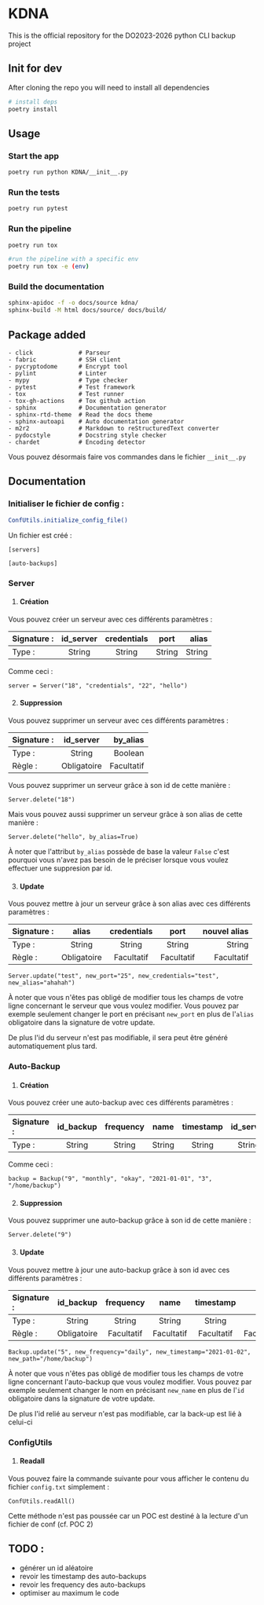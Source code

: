 # KDNA

This is the official repository for the DO2023-2026 python CLI backup project

## Init for dev

After cloning the repo you will need to install all dependencies

```bash
# install deps
poetry install
```

## Usage


### Start the app
```bash
poetry run python KDNA/__init__.py
```
### Run the tests
```bash
poetry run pytest
```
### Run the pipeline
```bash
poetry run tox
```
```bash
#run the pipeline with a specific env
poetry run tox -e (env)
```
### Build the documentation
```bash
sphinx-apidoc -f -o docs/source kdna/
sphinx-build -M html docs/source/ docs/build/
```

## Package added
    - click             # Parseur
    - fabric            # SSH client
    - pycryptodome      # Encrypt tool
    - pylint            # Linter
    - mypy              # Type checker
    - pytest            # Test framework
    - tox               # Test runner
    - tox-gh-actions    # Tox github action
    - sphinx            # Documentation generator
    - sphinx-rtd-theme  # Read the docs theme
    - sphinx-autoapi    # Auto documentation generator
    - m2r2              # Markdown to reStructuredText converter
    - pydocstyle        # Docstring style checker
    - chardet           # Encoding detector

Vous pouvez désormais faire vos commandes dans le fichier `__init__.py`

## Documentation

### Initialiser le fichier de config :

```bash
ConfUtils.initialize_config_file()
```

Un fichier est créé :

```
[servers]

[auto-backups]
```

### Server

1. #### Création

Vous pouvez créer un serveur avec ces différents paramètres :

| Signature : | id_server | credentials |  port  |  alias |
| :---------- | :-------: | :---------: | :----: | -----: |
| Type :      |  String   |   String    | String | String |

Comme ceci :

```
server = Server("18", "credentials", "22", "hello")
```

2. #### Suppression

Vous pouvez supprimer un serveur avec ces différents paramètres :

| Signature : |  id_server  |   by_alias |
| :---------- | :---------: | ---------: |
| Type :      |   String    |    Boolean |
| Règle :     | Obligatoire | Facultatif |

Vous pouvez supprimer un serveur grâce à son id de cette manière :

```
Server.delete("18")
```

Mais vous pouvez aussi supprimer un serveur grâce à son alias de cette manière :

```
Server.delete("hello", by_alias=True)
```

À noter que l'attribut `by_alias` possède de base la valeur `False` c'est pourquoi vous n'avez pas besoin de le préciser lorsque vous voulez effectuer une suppresion par id.

3. #### Update

Vous pouvez mettre à jour un serveur grâce à son alias avec ces différents paramètres :

| Signature : |    alias    | credentials |    port    | nouvel alias |
| :---------- | :---------: | :---------: | :--------: | -----------: |
| Type :      |   String    |   String    |   String   |       String |
| Règle :     | Obligatoire | Facultatif  | Facultatif |   Facultatif |

```
Server.update("test", new_port="25", new_credentials="test", new_alias="ahahah")
```

À noter que vous n'êtes pas obligé de modifier tous les champs de votre ligne concernant le serveur que vous voulez modifier. Vous pouvez par exemple seulement changer le port en précisant `new_port` en plus de l'`alias` obligatoire dans la signature de votre update.

De plus l'id du serveur n'est pas modifiable, il sera peut être généré automatiquement plus tard.

### Auto-Backup

1. #### Création

Vous pouvez créer une auto-backup avec ces différents paramètres :

| Signature : | id_backup | frequency |  name  | timestamp | id_server |   path |
| :---------- | :-------: | :-------: | :----: | :-------: | :-------: | -----: |
| Type :      |  String   |  String   | String |  String   |  String   | String |

Comme ceci :

```
backup = Backup("9", "monthly", "okay", "2021-01-01", "3", "/home/backup")
```

2. #### Suppression

Vous pouvez supprimer une auto-backup grâce à son id de cette manière :

```
Server.delete("9")
```

3. #### Update

Vous pouvez mettre à jour une auto-backup grâce à son id avec ces différents paramètres :

| Signature : |  id_backup  | frequency  |    name    | timestamp  |       path |
| :---------- | :---------: | :--------: | :--------: | :--------: | ---------: |
| Type :      |   String    |   String   |   String   |   String   |     String |
| Règle :     | Obligatoire | Facultatif | Facultatif | Facultatif | Facultatif |

```
Backup.update("5", new_frequency="daily", new_timestamp="2021-01-02", new_path="/home/backup")
```

À noter que vous n'êtes pas obligé de modifier tous les champs de votre ligne concernant l'auto-backup que vous voulez modifier. Vous pouvez par exemple seulement changer le nom en précisant `new_name` en plus de l'`id` obligatoire dans la signature de votre update.

De plus l'id relié au serveur n'est pas modifiable, car la back-up est lié à celui-ci

### ConfigUtils

1. #### Readall

Vous pouvez faire la commande suivante pour vous afficher le contenu du fichier `config.txt` simplement :

```
ConfUtils.readAll()
```

Cette méthode n'est pas poussée car un POC est destiné à la lecture d'un fichier de conf (cf. POC 2)

## TODO :

-   générer un id aléatoire
-   revoir les timestamp des auto-backups
-   revoir les frequency des auto-backups
-   optimiser au maximum le code
